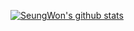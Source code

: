 [![SeungWon's github stats](https://github-readme-stats.vercel.app/api?username=lsw6684&count_private=true&show_icons=true&theme=radical)](https://github.com/anuraghazra/github-readme-stats)
<!--
**icarus8050/icarus8050** is a ✨ _special_ ✨ repository because its `README.md` (this file) appears on your GitHub profile.

Here are some ideas to get you started:

- 🔭 I’m currently working on ...
- 🌱 I’m currently learning ...
- 👯 I’m looking to collaborate on ...
- 🤔 I’m looking for help with ...
- 💬 Ask me about ...
- 📫 How to reach me: ...
- 😄 Pronouns: ...
- ⚡ Fun fact: ...
-->
